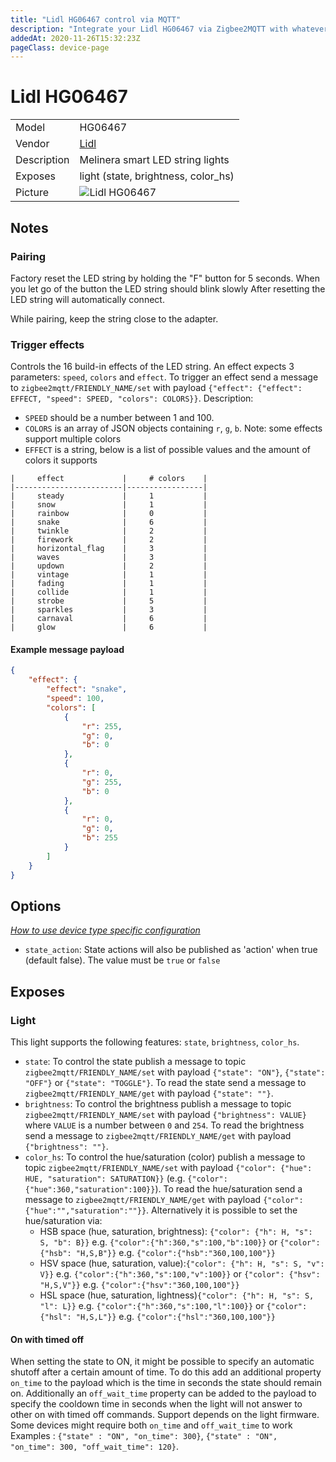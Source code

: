 ```yaml
---
title: "Lidl HG06467 control via MQTT"
description: "Integrate your Lidl HG06467 via Zigbee2MQTT with whatever smart home infrastructure you are using without the vendor's bridge or gateway."
addedAt: 2020-11-26T15:32:23Z
pageClass: device-page
---
```


<!-- !!!! -->
<!-- ATTENTION: This file is auto-generated through docgen! -->
<!-- You can only edit the "Notes"-Section between the two comment lines "Notes BEGIN" and "Notes END". -->
<!-- Do not use h1 or h2 heading within "## Notes"-Section. -->
<!-- !!!! -->

# Lidl HG06467

|     |     |
|-----|-----|
| Model | HG06467  |
| Vendor  | [Lidl](/supported-devices/#v=Lidl)  |
| Description | Melinera smart LED string lights |
| Exposes | light (state, brightness, color_hs) |
| Picture | ![Lidl HG06467](https://www.zigbee2mqtt.io/images/devices/HG06467.png) |


<!-- Notes BEGIN: You can edit here. Add "## Notes" headline if not already present. -->
## Notes


### Pairing
Factory reset the LED string by holding the "F" button for 5 seconds.
When you let go of the button the LED string should blink slowly
After resetting the LED string will automatically connect.

While pairing, keep the string close to the adapter.


### Trigger effects
Controls the 16 build-in effects of the LED string. An effect expects 3 parameters: `speed`, `colors` and `effect`. To trigger an effect send a message to `zigbee2mqtt/FRIENDLY_NAME/set` with payload `{"effect": {"effect": EFFECT, "speed": SPEED, "colors": COLORS}}`. Description:
 * `SPEED` should be a number between 1 and 100.
 * `COLORS` is an array of JSON objects containing `r`, `g`, `b`. Note: some effects support multiple colors
 * `EFFECT` is a string, below is a list of possible values and the amount of colors it supports
```
|     effect             |     # colors    |
|------------------------|-----------------|
|     steady             |     1           |
|     snow               |     1           |
|     rainbow            |     0           |
|     snake              |     6           |
|     twinkle            |     2           |
|     firework           |     2           |
|     horizontal_flag    |     3           |
|     waves              |     3           |
|     updown             |     2           |
|     vintage            |     1           |
|     fading             |     1           |
|     collide            |     1           |
|     strobe             |     5           |
|     sparkles           |     3           |
|     carnaval           |     6           |
|     glow               |     6           |
```
#### Example message payload
```json
{
    "effect": {
        "effect": "snake",
        "speed": 100,
        "colors": [
            {
                "r": 255,
                "g": 0,
                "b": 0
            },
            {
                "r": 0,
                "g": 255,
                "b": 0
            },
            {
                "r": 0,
                "g": 0,
                "b": 255
            }
        ]
    }
}
```
<!-- Notes END: Do not edit below this line -->



## Options
*[How to use device type specific configuration](../guide/configuration/devices-groups.md#specific-device-options)*

* `state_action`: State actions will also be published as 'action' when true (default false). The value must be `true` or `false`


## Exposes

### Light 
This light supports the following features: `state`, `brightness`, `color_hs`.
- `state`: To control the state publish a message to topic `zigbee2mqtt/FRIENDLY_NAME/set` with payload `{"state": "ON"}`, `{"state": "OFF"}` or `{"state": "TOGGLE"}`. To read the state send a message to `zigbee2mqtt/FRIENDLY_NAME/get` with payload `{"state": ""}`.
- `brightness`: To control the brightness publish a message to topic `zigbee2mqtt/FRIENDLY_NAME/set` with payload `{"brightness": VALUE}` where `VALUE` is a number between `0` and `254`. To read the brightness send a message to `zigbee2mqtt/FRIENDLY_NAME/get` with payload `{"brightness": ""}`.
- `color_hs`: To control the hue/saturation (color) publish a message to topic `zigbee2mqtt/FRIENDLY_NAME/set` with payload `{"color": {"hue": HUE, "saturation": SATURATION}}` (e.g. `{"color":{"hue":360,"saturation":100}}`). To read the hue/saturation send a message to `zigbee2mqtt/FRIENDLY_NAME/get` with payload `{"color":{"hue":"","saturation":""}}`. Alternatively it is possible to set the hue/saturation via:
  - HSB space (hue, saturation, brightness): `{"color": {"h": H, "s": S, "b": B}}` e.g. `{"color":{"h":360,"s":100,"b":100}}` or `{"color": {"hsb": "H,S,B"}}` e.g. `{"color":{"hsb":"360,100,100"}}`
  - HSV space (hue, saturation, value):`{"color": {"h": H, "s": S, "v": V}}` e.g. `{"color":{"h":360,"s":100,"v":100}}` or `{"color": {"hsv": "H,S,V"}}` e.g. `{"color":{"hsv":"360,100,100"}}`
  - HSL space (hue, saturation, lightness)`{"color": {"h": H, "s": S, "l": L}}` e.g. `{"color":{"h":360,"s":100,"l":100}}` or `{"color": {"hsl": "H,S,L"}}` e.g. `{"color":{"hsl":"360,100,100"}}`

#### On with timed off
When setting the state to ON, it might be possible to specify an automatic shutoff after a certain amount of time. To do this add an additional property `on_time` to the payload which is the time in seconds the state should remain on.
Additionally an `off_wait_time` property can be added to the payload to specify the cooldown time in seconds when the light will not answer to other on with timed off commands.
Support depends on the light firmware. Some devices might require both `on_time` and `off_wait_time` to work
Examples : `{"state" : "ON", "on_time": 300}`, `{"state" : "ON", "on_time": 300, "off_wait_time": 120}`.

